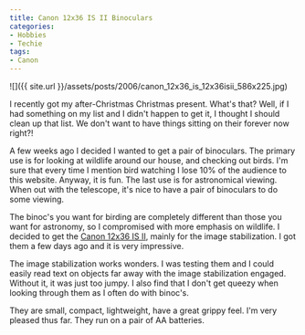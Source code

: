 ```yaml
---
title: Canon 12x36 IS II Binoculars
categories:
- Hobbies
- Techie
tags:
- Canon
---
```


![]({{ site.url }}/assets/posts/2006/canon_12x36_is_12x36isii_586x225.jpg)

I recently got my after-Christmas Christmas present. What's that? Well, if I had something on my list and I didn't happen to get it, I thought I should clean up that list. We don't want to have things sitting on their forever now right?!

A few weeks ago I decided I wanted to get a pair of binoculars. The primary use is for looking at wildlife around our house, and checking out birds. I'm sure that every time I mention bird watching I lose 10% of the audience to this website. Anyway, it is fun. The last use is for astronomical viewing. When out with the telescope, it's nice to have a pair of binoculars to do some viewing.

The binoc's you want for birding are completely different than those you want for astronomy, so I compromised with more emphasis on wildlife. I decided to get the [Canon 12x36 IS II](http://consumer.usa.canon.com/ir/controller?act=ModelDetailAct&fcategoryid=128&modelid=9836), mainly for the image stabilization. I got them a few days ago and it is very impressive.

The image stabilization works wonders. I was testing them and I could easily read text on objects far away with the image stabilization engaged. Without it, it was just too jumpy. I also find that I don't get queezy when looking through them as I often do with binoc's.

They are small, compact, lightweight, have a great grippy feel. I'm very pleased thus far. They run on a pair of AA batteries.
